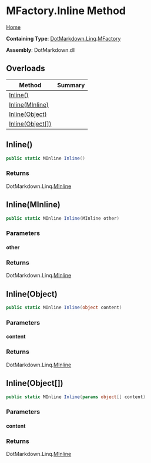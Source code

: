 # MFactory\.Inline Method

[Home](../../../../README.md)

**Containing Type**: [DotMarkdown.Linq](../../README.md)\.[MFactory](../README.md)

**Assembly**: DotMarkdown\.dll

## Overloads

| Method | Summary |
| ------ | ------- |
| [Inline()](#DotMarkdown_Linq_MFactory_Inline) | |
| [Inline(MInline)](#DotMarkdown_Linq_MFactory_Inline_DotMarkdown_Linq_MInline_) | |
| [Inline(Object)](#DotMarkdown_Linq_MFactory_Inline_System_Object_) | |
| [Inline(Object\[\])](#DotMarkdown_Linq_MFactory_Inline_System_Object___) | |

## Inline\(\)<a name="DotMarkdown_Linq_MFactory_Inline"></a>

```csharp
public static MInline Inline()
```

### Returns

DotMarkdown\.Linq\.[MInline](../../MInline/README.md)

## Inline\(MInline\)<a name="DotMarkdown_Linq_MFactory_Inline_DotMarkdown_Linq_MInline_"></a>

```csharp
public static MInline Inline(MInline other)
```

### Parameters

#### other

### Returns

DotMarkdown\.Linq\.[MInline](../../MInline/README.md)

## Inline\(Object\)<a name="DotMarkdown_Linq_MFactory_Inline_System_Object_"></a>

```csharp
public static MInline Inline(object content)
```

### Parameters

#### content

### Returns

DotMarkdown\.Linq\.[MInline](../../MInline/README.md)

## Inline\(Object\[\]\)<a name="DotMarkdown_Linq_MFactory_Inline_System_Object___"></a>

```csharp
public static MInline Inline(params object[] content)
```

### Parameters

#### content

### Returns

DotMarkdown\.Linq\.[MInline](../../MInline/README.md)

